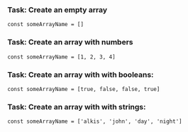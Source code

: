 ### Task: Create an empty array

```
const someArrayName = []
```
### Task: Create an array with numbers

```
const someArrayName = [1, 2, 3, 4]
```

### Task: Create an array with with booleans:

```
const someArrayName = [true, false, false, true]
```

### Task: Create an array with with strings:

```
const someArrayName = ['alkis', 'john', 'day', 'night']
```